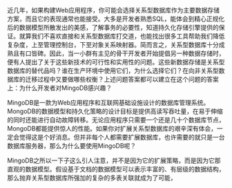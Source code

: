 近几年，如果构建Web应用程序，你可能会选择关系型数据库作为主要数据存储方案，而且它的表现通常也能接受。大多是开发者熟悉SQL，能体会到精心正规化后的数据模型所散发出的美感，了解事务的必要性，知道持久化存储引擎提供的保证。就算我们不喜欢直接和关系型数据库打交道，也能找出很多工具帮助我们降低复杂度，上至管理控制台，下至对象关系映射器。简而言之，关系型数据库十分成熟且有口皆碑。因此，当一小群有主见的骨干开发者开始提倡另一种数据存储时，便有人提出了关于这些新技术的可行性和实用性的问题。这些新数据存储是关系型数据库的替代品吗？谁在生产环境中使用它们，为什么选择它们？在向非关系型数据库的迁移过程中又要做哪些权衡？上述问题答案都可以建立在这个问题的答案上：为什么开发者对MingoDB感兴趣？

MingoDB是一款为Web应用程序和互联网基础设施设计的数据库管理系统。MongoDB的数据模型和持久化策略的设计目标是提供高读写吞吐量，在易于伸缩的同时还能进行自动故障转移。无论应用程序只需要一个还是几十个数据库节点，MongoDB都能提供惊人的性能。如果你对扩展关系型数据库的艰辛深有体会，一定会觉得这是个好消息。但并非每个人都需要扩展数据库，也许需要的就只是一台数据库服务器，那么为什么要使用MingoDB呢？

MingoDB之所以一下子这么引人注意，并不是因为它的扩展策略，而是因为它那直观的数据模型。假设基于文档的数据模型可以表示丰富的、有层级的数据结构，那么抛弃关系型数据库所强加的复杂的多表关联就成为了可能，

